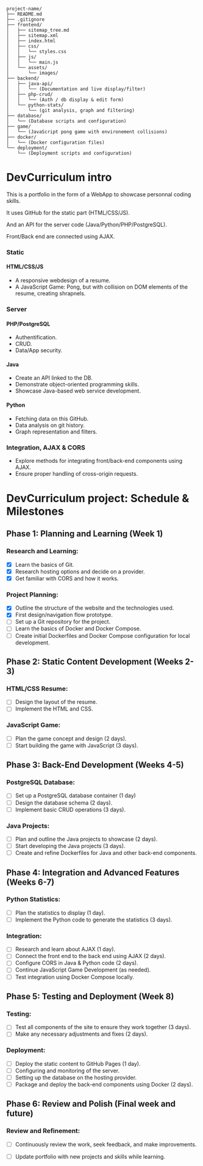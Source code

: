 ```tree
project-name/
├── README.md
├── .gitignore
├── frontend/
│   ├── sitemap_tree.md
│   ├── sitemap.xml
│   ├── index.html
│   ├── css/
│   │   └── styles.css
│   ├── js/
│   │   └── main.js
│   └── assets/
│       └── images/
├── backend/
│   ├── java-api/
│   │   └── (Documentation and live display/filter)
│   ├── php-crud/
│   │   └── (Auth / db display & edit form)
│   └── python-stats/
│       └── (git analysis, graph and filtering)
├── database/
│   └── (Database scripts and configuration)
├── game/
│   └── (JavaScript pong game with environement collisions)
├── docker/
│   └── (Docker configuration files)
└── deployment/
    └── (Deployment scripts and configuration)
```

# DevCurriculum intro
This is a portfolio in the form of a WebApp to
showcase personnal coding skills.

It uses GitHub for the static part (HTML/CSS/JS).

And an API for the server code (Java/Python/PHP/PostgreSQL).

Front/Back end are connected using AJAX.

### Static
#### HTML/CSS/JS
- A responsive webdesign of a resume.
- A JavaScript Game: Pong, but with collision on DOM elements of the resume, creating shrapnels.
### Server
#### PHP/PostgreSQL
- Authentification.
- CRUD.
- Data/App security.
#### Java
- Create an API linked to the DB.
- Demonstrate object-oriented programming skills.
- Showcase Java-based web service development.
#### Python
- Fetching data on this GitHub.
- Data analysis on git history.
- Graph representation and filters.
### Integration, AJAX & CORS
- Explore methods for integrating front/back-end components using AJAX.
- Ensure proper handling of cross-origin requests.


# DevCurriculum project: Schedule & Milestones
## Phase 1: Planning and Learning (Week 1)
### Research and Learning:
- [x] Learn the basics of Git.
- [x] Research hosting options and decide on a provider.
- [x] Get familiar with CORS and how it works.
### Project Planning:
- [x] Outline the structure of the website and the technologies used.
- [x] First design/navigation flow prototype.
- [ ] Set up a Git repository for the project.
- [ ] Learn the basics of Docker and Docker Compose.
- [ ] Create initial Dockerfiles and Docker Compose configuration for local development.

## Phase 2: Static Content Development (Weeks 2-3)
### HTML/CSS Resume:
- [ ] Design the layout of the resume.
- [ ] Implement the HTML and CSS.
### JavaScript Game:
- [ ] Plan the game concept and design (2 days).
- [ ] Start building the game with JavaScript (3 days).

## Phase 3: Back-End Development (Weeks 4-5)
### PostgreSQL Database:
- [ ] Set up a PostgreSQL database container (1 day)
- [ ] Design the database schema (2 days).
- [ ] Implement basic CRUD operations (3 days).
### Java Projects:
- [ ] Plan and outline the Java projects to showcase (2 days).
- [ ] Start developing the Java projects (3 days).
- [ ] Create and refine Dockerfiles for Java and other back-end components.

## Phase 4: Integration and Advanced Features (Weeks 6-7)
### Python Statistics:
- [ ] Plan the statistics to display (1 day).
- [ ] Implement the Python code to generate the statistics (3 days).
### Integration:
- [ ] Research and learn about AJAX (1 day).
- [ ] Connect the front end to the back end using AJAX (2 days).
- [ ] Configure CORS in Java & Python code (2 days).
- [ ] Continue JavaScript Game Development (as needed).
- [ ] Test integration using Docker Compose locally.

## Phase 5: Testing and Deployment (Week 8)
### Testing:
- [ ] Test all components of the site to ensure they work together (3 days).
- [ ] Make any necessary adjustments and fixes (2 days).
### Deployment:
- [ ] Deploy the static content to GitHub Pages (1 day).
- [ ] Configuring and monitoring of the server.
- [ ] Setting up the database on the hosting provider.
- [ ] Package and deploy the back-end components using Docker (2 days).
## Phase 6: Review and Polish (Final week and future)
### Review and Refinement:
- [ ] Continuously review the work, seek feedback, and make improvements.
- [ ] Update portfolio with new projects and skills while learning.


